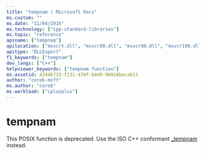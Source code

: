 ```yaml
---
title: "tempnam | Microsoft Docs"
ms.custom: ""
ms.date: "11/04/2016"
ms.technology: ["cpp-standard-libraries"]
ms.topic: "reference"
apiname: ["tempnam"]
apilocation: ["msvcrt.dll", "msvcr80.dll", "msvcr90.dll", "msvcr100.dll", "msvcr100_clr0400.dll", "msvcr110.dll", "msvcr110_clr0400.dll", "msvcr120.dll", "msvcr120_clr0400.dll", "ucrtbase.dll"]
apitype: "DLLExport"
f1_keywords: ["tempnam"]
dev_langs: ["C++"]
helpviewer_keywords: ["tempnam function"]
ms.assetid: 42446733-f131-470f-b4d0-96918becab11
author: "corob-msft"
ms.author: "corob"
ms.workload: ["cplusplus"]
---
```

# tempnam

This POSIX function is deprecated. Use the ISO C++ conformant [_tempnam](tempnam-wtempnam-tmpnam-wtmpnam.md) instead.